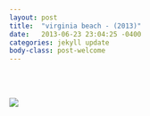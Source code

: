 ```yaml
---
layout: post
title:  "virginia beach - (2013)"
date:   2013-06-23 23:04:25 -0400
categories: jekyll update
body-class: post-welcome
---
```

<br>
<p></p>
<br>
<div class="img_row">
<img src="{{ site.baseurl }}/img/beach.jpg">
</div>

<br>
